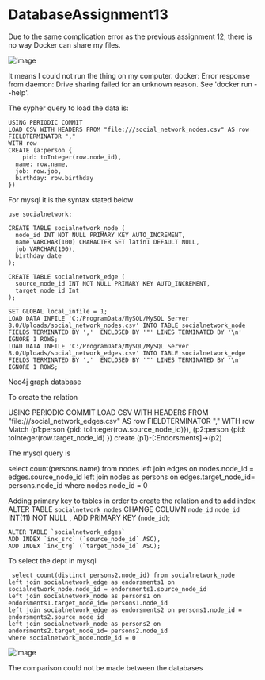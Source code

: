 # DatabaseAssignment13

Due to the same complication error as the previous assignment 12, there is no way Docker can share my files.

![image](https://user-images.githubusercontent.com/40825848/57201875-007a2980-6f9f-11e9-9c75-32cd93ffb404.png)

It means I could not run the thing on my computer. 
    docker: Error response from daemon: Drive sharing failed for an unknown reason.
    See 'docker run --help'.

The cypher query to load the data is:

    USING PERIODIC COMMIT
    LOAD CSV WITH HEADERS FROM "file:///social_network_nodes.csv" AS row  FIELDTERMINATOR ","
    WITH row
    CREATE (a:person {
        pid: toInteger(row.node_id),
      name: row.name,
      job: row.job,
      birthday: row.birthday
    })

For mysql it is the syntax stated below

    use socialnetwork;

    CREATE TABLE socialnetwork_node (
      node_id INT NOT NULL PRIMARY KEY AUTO_INCREMENT,
      name VARCHAR(100) CHARACTER SET latin1 DEFAULT NULL,
      job VARCHAR(100),
      birthday date
    );

    CREATE TABLE socialnetwork_edge (
      source_node_id INT NOT NULL PRIMARY KEY AUTO_INCREMENT,
      target_node_id Int
    );

    SET GLOBAL local_infile = 1;
    LOAD DATA INFILE 'C:/ProgramData/MySQL/MySQL Server 8.0/Uploads/social_network_nodes.csv' INTO TABLE socialnetwork_node FIELDS TERMINATED BY ','  ENCLOSED BY '"' LINES TERMINATED BY '\n' IGNORE 1 ROWS;
    LOAD DATA INFILE 'C:/ProgramData/MySQL/MySQL Server 8.0/Uploads/social_network_edges.csv' INTO TABLE socialnetwork_edge FIELDS TERMINATED BY ','  ENCLOSED BY '"' LINES TERMINATED BY '\n' IGNORE 1 ROWS;


Neo4j graph database

To create the relation

USING PERIODIC COMMIT
LOAD CSV WITH HEADERS FROM "file:///social_network_edges.csv" AS row  FIELDTERMINATOR ","
WITH row
Match (p1:person {pid: toInteger(row.source_node_id)}), (p2:person {pid: toInteger(row.target_node_id) })
create (p1)-[:Endorsments]->(p2)

The mysql query is

select count(persons.name) from nodes
left join edges on nodes.node_id = edges.source_node_id
left join nodes as persons on edges.target_node_id= persons.node_id
where nodes.node_id = 0

Adding primary key to tables in order to create the relation and to add index
    ALTER TABLE `socialnetwork_nodes`
    CHANGE COLUMN `node_id` `node_id` INT(11) NOT NULL ,
    ADD PRIMARY KEY (`node_id`);

    ALTER TABLE `socialnetwork_edges`
    ADD INDEX `inx_src` (`source_node_id` ASC),
    ADD INDEX `inx_trg` (`target_node_id` ASC);
    
 To select the dept in mysql
 
     select count(distinct persons2.node_id) from socialnetwork_node
    left join socialnetwork_edge as endorsments1 on socialnetwork_node.node_id = endorsments1.source_node_id
    left join socialnetwork_node as persons1 on endorsments1.target_node_id= persons1.node_id
    left join socialnetwork_edge as endorsments2 on persons1.node_id = endorsments2.source_node_id
    left join socialnetwork_node as persons2 on endorsments2.target_node_id= persons2.node_id
    where socialnetwork_node.node_id = 0
    
 
 ![image](https://user-images.githubusercontent.com/40825848/57206013-e3efe880-6fc2-11e9-8f26-964288bae5ab.png)

 

 The comparison could not be made between the databases 



